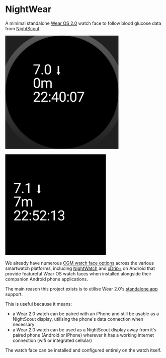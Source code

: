 # NightWear

A minimal standalone [Wear OS 2.0](https://wearos.google.com) watch face to follow blood glucose data from [NightScout](http://www.nightscout.info/).

![](/app/src/main/res/drawable-nodpi/preview_circle.png)

![](/app/src/main/res/drawable-nodpi/preview_square.png)

We already have numerous [CGM watch face options](http://www.nightscout.info/wiki/cgm-watchfaces) across the various smartwatch platforms, including [NightWatch](https://github.com/StephenBlackWasAlreadyTaken/NightWatch) and [xDrip+](https://github.com/NightscoutFoundation/xDrip) on Android that provide featureful Wear OS watch faces when installed alongside their companion Android phone applications.

The main reason this project exists is to utilise Wear 2.0's [standalone app](https://developer.android.com/training/wearables/apps/standalone-apps) support.

This is useful because it means:
- a Wear 2.0 watch can be paired with an iPhone and still be usable as a NightScout display, utilising the phone's data connection when necessary
- a Wear 2.0 watch can be used as a NightScout display away from it's paired phone (Android or iPhone) wherever it has a working internet connection (wifi or integrated cellular)

The watch face can be installed and configured entirely on the watch itself.
